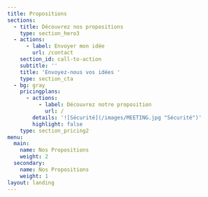 ```yaml
---
title: Propositions
sections:
  - title: Découvrez nos propositions
    type: section_hero3
  - actions:
      - label: Envoyer mon idée
        url: /contact
    section_id: call-to-action
    subtitle: ''
    title: 'Envoyez-nous vos idées '
    type: section_cta
  - bg: gray
    pricingplans:
      - actions:
          - label: Découvrez notre proposition
            url: /
        details: '![Sécurité](/images/MEETING.jpg "Sécurité")'
        highlight: false
    type: section_pricing2
menu:
  main:
    name: Nos Propositions
    weight: 2
  secondary:
    name: Nos Propositions
    weight: 1
layout: landing
---
```


